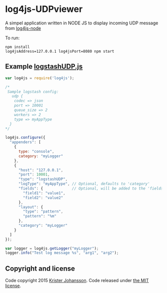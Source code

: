 # log4js-UDPviewer
A simpel application written in NODE JS to display incoming UDP message from [log4js-node](https://github.com/nomiddlename/log4js-node)

To run:
```
npm install
log4jsAddress=127.0.0.1 log4jsPort=8080 npm start
```
## Example [logstashUDP.js](https://github.com/nomiddlename/log4js-node/blob/master/examples/logstashUDP.js)
```javascript
var log4js = require('log4js');

/*
 Sample logstash config:
   udp {
    codec => json
    port => 10001
    queue_size => 2
    workers => 2
    type => myAppType
  }
*/

log4js.configure({
  "appenders": [
    {
      type: "console",
      category: "myLogger"
    },
    {
      "host": "127.0.0.1",
      "port": 10001,
      "type": "logstashUDP",
      "logType": "myAppType", // Optional, defaults to 'category'
      "fields": {             // Optional, will be added to the 'fields' object in logstash
        "field1": "value1",
        "field2": "value2"
      },
      "layout": {
        "type": "pattern",
        "pattern": "%m"
      },
      "category": "myLogger"
    }
  ]
});

var logger = log4js.getLogger("myLogger");
logger.info("Test log message %s", "arg1", "arg2");
````
## Copyright and license

Code copyright 2015 [Krister Johansson](https://github.com/fotoKrille). Code released under [the MIT license](https://github.com/fotoKrille/log4js-UDPviewer/blob/master/LICENSE).